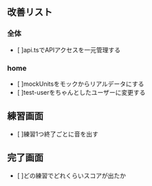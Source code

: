 ## 改善リスト

### 全体
- [ ]api.tsでAPIアクセスを一元管理する 

### home
- [ ]mockUnitsをモックからリアルデータにする
- [ ]test-userをちゃんとしたユーザーに変更する

## 練習画面
- [ ]練習1つ終了ごとに音を出す

## 完了画面
- [ ]どの練習でどれくらいスコアが出たか